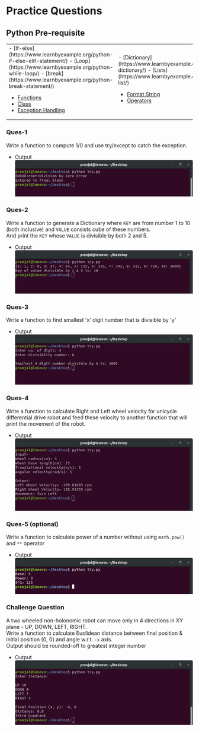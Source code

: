 # Practice Questions
## Python Pre-requisite
<table width="100%"> 
  <tr>
  <td width="25%">
   - [If-else](https://www.learnbyexample.org/python-if-else-elif-statement/)
   - [Loop](https://www.learnbyexample.org/python-while-loop/)
   - [break](https://www.learnbyexample.org/python-break-statement/)

   - [Functions](https://www.learnbyexample.org/python-functions/)
   - [Class](https://www.learnbyexample.org/python-classes-and-objects/)
   - [Exception Handling](https://www.learnbyexample.org/python-exceptions-try-except/)

  </td>

  <td width="25%">
  - [Dictionary](https://www.learnbyexample.org/python-dictionary/)
  - [Lists](https://www.learnbyexample.org/python-list/) 

  - [Format String](https://www.learnbyexample.org/python-string-format-method/)
  - [Operators](https://www.learnbyexample.org/python-operators/)
  </td>
  </table>



### Ques-1
Write a function to compute 1/0 and use try/except to catch the exception.
- Output \
![](output-img/ques-1.png)

### Ques-2
Write a function to generate a Dictionary where `KEY` are from number 1 to 10 (both inclusive) and `VALUE` consists cube of these numbers. \
And print the `KEY` whose `VALUE` is divisible by both 2 and 5.
- Output \
![](output-img/ques-2.png)

### Ques-3
Write a function to find smallest 'x' digit number that is divisible by 'y'
- Output \
![](output-img/ques-3.png)

### Ques-4
Write a function to calculate Right and Left wheel velocity for unicycle differential drive robot
and feed these velocity to another function that will print the movement of the robot.
- Output \
![](output-img/ques-4.png)

### Ques-5 (optional)
Write a function to calculate power of a number without using `math.pow()` and `**` operator
- Output \
![](output-img/ques-5.png)

### Challenge Question
A two wheeled non-holonomic robot can move only in 4 directions in XY plane - UP, DOWN, LEFT, RIGHT. \
Write a function to calculate Euclidean distance between final position & initial position (0, 0) and angle w.r.t. `-x` axis. \
Output should be rounded-off to greatest integer number
- Output
![](output-img/challenge.png)
